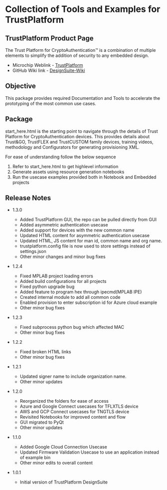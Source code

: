 # Collection of Tools and Examples for TrustPlatform

## TrustPlatform Product Page
The Trust Platform for CryptoAuthentication™ is a combination of multiple elements to simplify the addition of security to any embedded design.
 - Microchip Weblink - [TrustPlatform](https://www.microchip.com/design-centers/security-ics/trust-platform)
 - GitHub Wiki link - [DesignSuite-Wiki](https://github.com/MicrochipTech/cryptoauth_trustplatform_designsuite/wiki/Welcome)

## Objective
This package provides required Documentation and Tools to accelerate the prototyping of the most common use cases.

## Package
start_here.html is the starting point to navigate through the details of Trust Platform for CryptoAuthentication devices. This provides details about Trust&GO, TrustFLEX and TrustCUSTOM family devices, training videos, methodology and Configurators for generating provisioning XML.

For ease of understanding follow the below sequence
1. Refer to start_here.html to get highlevel information
2. Generate assets using resource generation notebooks
3. Run the usecase examples provided both in Notebook and Embedded projects

## Release Notes

 - 1.3.0
   - Added TrustPlatform GUI, the repo can be pulled directly from GUI
   - Added asymmetric authentication usecase
   - Added support for devices with the new common name
   - Updated HTML content for asymmetric authentication usecase
   - Updated HTML, JS content for man id, common name and org name.
   - trustplatform.config file is now used to store settings instead of settings.json
   - Other minor changes and minor bug fixes

 - 1.2.4
   - Fixed MPLAB project loading errors
   - Added build configurations for all projects
   - Fixed python upgrade bug
   - Added feature to program hex through ipecmd(MPLAB IPE)
   - Created internal module to add all common code
   - Enabled provision to enter subscription id for Azure cloud example
   - Other minor bug fixes

 - 1.2.3
   - Fixed subprocess python bug which affected MAC
   - Other minor bug fixes

 - 1.2.2
   - Fixed broken HTML links
   - Other minor bug fixes

 - 1.2.1
   - Updated signer name to include organization name.
   - Other minor updates

 - 1.2.0
   - Reorganized the folders for ease of access
   - Azure and Google Connect usecases for TFLXTLS device
   - AWS and GCP Connect usecases for TNGTLS device
   - Revisited Notebooks for improved content and flow
   - GUI migrated to PyQt
   - Other minor updates

 - 1.1.0
   - Added Google Cloud Connection Usecase
   - Updated Firmware Validation Usecase to use an application instead of example bin
   - Other minor edits to overall content

 - 1.0.1
    - Initial version of TrustPlatform DesignSuite